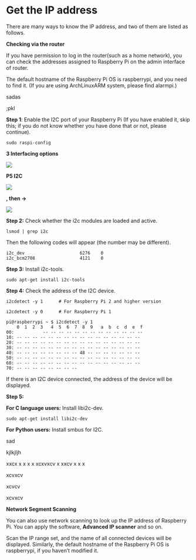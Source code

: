 # Get the IP address

There are many ways to know the IP address, and two of them are listed as follows.

**Checking via the router**

If you have permission to log in the router(such as a home network), you can check the addresses assigned to Raspberry Pi on the admin interface of router.

The default hostname of the Raspberry Pi OS is raspberrypi, and you need to find it. (If you are using ArchLinuxARM system, please find alarmpi.)





sadas




;pkl

**Step 1**: Enable the I2C port of your Raspberry Pi (If you have enabled it, skip this; if you do not know whether you have done that or not, please continue).

```
sudo raspi-config
```

**3 Interfacing options**

![](./img/image282.png)

**P5 I2C**

![](./img/image283.png)

**<Yes>, then <Ok> -> <Finish>**

![](./img/image284.png)

**Step 2:** Check whether the i2c modules are loaded and active.

```
lsmod | grep i2c
```

Then the following codes will appear (the number may be different).

```
i2c_dev                     6276    0
i2c_bcm2708                 4121    0
```

**Step 3:** Install i2c-tools.

```
sudo apt-get install i2c-tools
```

**Step 4:** Check the address of the I2C device.

```
i2cdetect -y 1      # For Raspberry Pi 2 and higher version

i2cdetect -y 0      # For Raspberry Pi 1
```

```
pi@raspberrypi ~ $ i2cdetect -y 1
    0  1  2  3   4  5  6  7  8  9   a  b  c  d  e  f
00:           -- -- -- -- -- -- -- -- -- -- -- -- --
10: -- -- -- -- -- -- -- -- -- -- -- -- -- -- -- --
20: -- -- -- -- -- -- -- -- -- -- -- -- -- -- -- --
30: -- -- -- -- -- -- -- -- -- -- -- -- -- -- -- --
40: -- -- -- -- -- -- -- -- 48 -- -- -- -- -- -- --
50: -- -- -- -- -- -- -- -- -- -- -- -- -- -- -- --
60: -- -- -- -- -- -- -- -- -- -- -- -- -- -- -- --
70: -- -- -- -- -- -- -- --
```

If there is an I2C device connected, the address of the device will be displayed.

**Step 5:**

**For C language users:** Install libi2c-dev.

```
sudo apt-get install libi2c-dev
```

**For Python users:** Install smbus for I2C.



















sad



















kjlkjljh




xxcx
x
x
x
x
xcxvxcv
x
xxcv
x
x
x


xcvxcv

xcvcv














xcvxcv


<a id="b"></a>

**Network Segment Scanning**

You can also use network scanning to look up the IP address of Raspberry Pi. You can apply the software, **Advanced IP scanner** and so on.

Scan the IP range set, and the name of all connected devices will be displayed. Similarly, the default hostname of the Raspberry Pi OS is raspberrypi, if you haven’t modified it.



